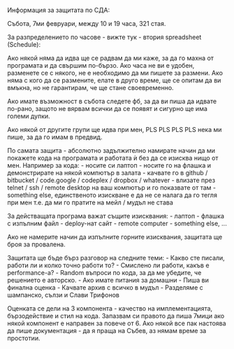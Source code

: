 ﻿Информация за защитата по СДА:

Събота, 7ми февруари, между 10 и 19 часа, 321 стая.

За разпределението по часове - вижте тук - втория spreadsheet (Schedule):

Ако някой няма да идва ще се радвам да ми каже, за да го махна от програмата и да
свършим по-бързо. Ако часа не ви е удобен, разменете се с някого, не е необходимо
да ми пишете за размени. Ако няма с кого да се размените, елате в друго време,
ще се опитам да ви вмъкна, но не гарантирам, че ще стане своевременно.

Ако имате възможност в събота следете фб, за да ви пиша да идвате по-рано,
защото не вярвам всички да се появят и сигурно ще има големи дупки.

Ако някой от другите групи ще идва при мен, PLS PLS PLS PLS нека ми пише, за
да го имам в предвид.

По самата защита - абсолютно задължително намирате начин да ми покажете кода на
програмата и работата ѝ без да се изисква нищо от мен.
Например за кода:
    - носите си лаптоп
    - носите го на флашка и демонстрирате на някой компютър в залата
    - качвате го в github / bitbucket / code.google / codeplex / dropbox / whatever
    - влизате през telnet / ssh / remote desktop на ваш компютър и го показвате от там
    - something else, единственото изискване е да не се налага да го тегля при мен
    т.е. да ми го пратите на мейл / мудъл не става

За действащата програма важат същите изисквания:
    - лаптоп
    - флашка с изпълним файл
    - deploy-нат сайт
    - remote computer
    - something else, ...

Ако не намерите начин да изпълните горните изисквания, защитата ще броя за провалена.

Защитата ще бъде бърз разговор на следните теми:
    - Какво сте писали, работи ли и колко точно работи то?
    - Смислено ли работи, какъв е performance-а?
    - Random въпроси по кода, за да ме убедите, че решението е авторско.
    - Ако имате питания за домашни
    - Пиша ви финална оценка
    - Качвате архив с всичко в мудъл
    - Разделяме с шампанско, сълзи и Слави Трифонов

Оценката се дели на 3 компонента - качество на имплементацията, бързодействие и
стил на кода. Запазвам си правото да пиша 7мици ако някой компонент е направен
за повече от 6. Ако някой все пак настоява да пише документация - да я праща на
Събев, аз нямам време за простотии.
